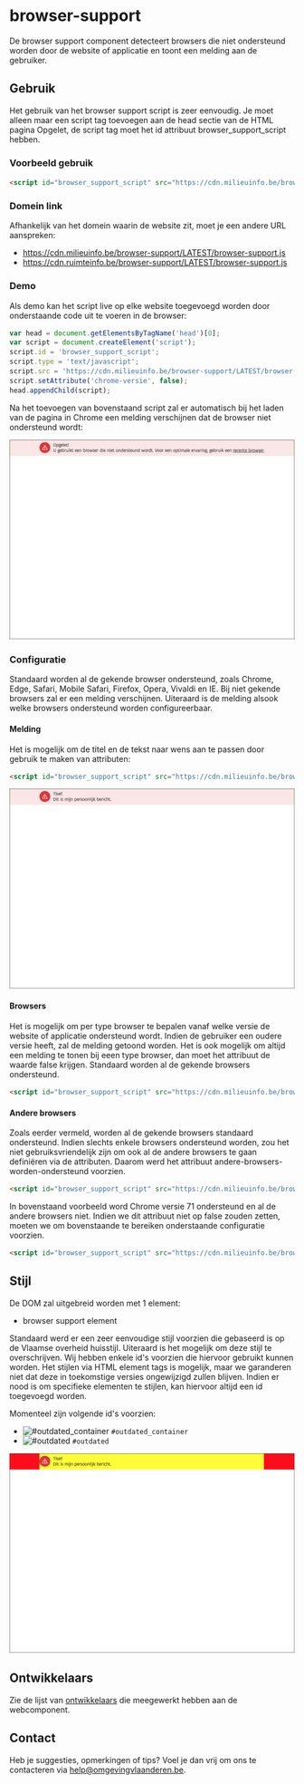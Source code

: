 # browser-support

De browser support component detecteert browsers die niet ondersteund worden door de website of applicatie en toont een melding aan de gebruiker.

## Gebruik

Het gebruik van het browser support script is zeer eenvoudig. Je moet alleen maar een script tag toevoegen aan de head sectie van de HTML pagina Opgelet, de script tag moet het id attribuut browser_support_script hebben.

### Voorbeeld gebruik

```html
<script id="browser_support_script" src="https://cdn.milieuinfo.be/browser-support/LATEST/browser-support.js"></script>
```

### Domein link
Afhankelijk van het domein waarin de website zit, moet je een andere URL aanspreken:
- https://cdn.milieuinfo.be/browser-support/LATEST/browser-support.js
- https://cdn.ruimteinfo.be/browser-support/LATEST/browser-support.js

### Demo
Als demo kan het script live op elke website toegevoegd worden door onderstaande code uit te voeren in de browser:

```javascript
var head = document.getElementsByTagName('head')[0];
var script = document.createElement('script');
script.id = 'browser_support_script';
script.type = 'text/javascript';
script.src = 'https://cdn.milieuinfo.be/browser-support/LATEST/browser-support.js';
script.setAttribute('chrome-versie', false);
head.appendChild(script);
```

Na het toevoegen van bovenstaand script zal er automatisch bij het laden van de pagina in Chrome een melding verschijnen dat de browser niet ondersteund wordt:

![Alt text](https://github.com/milieuinfo/browser-support/blob/master/img/readme1.png?raw=true "Browser support voorbeeld")

### Configuratie

Standaard worden al de gekende browser ondersteund, zoals Chrome, Edge, Safari, Mobile Safari, Firefox, Opera, Vivaldi en IE. Bij niet gekende browsers zal er een melding verschijnen. Uiteraard is de melding alsook welke browsers ondersteund worden configureerbaar.

#### Melding

Het is mogelijk om de titel en de tekst naar wens aan te passen door gebruik te maken van attributen:

```html
<script id="browser_support_script" src="https://cdn.milieuinfo.be/browser-support/LATEST/browser-support.js" titel="Titel!" bericht="Bericht!"></script>
```

![Alt text](https://github.com/milieuinfo/browser-support/blob/master/img/readme2.png?raw=true "Browser support tekst voorbeeld")

#### Browsers

Het is mogelijk om per type browser te bepalen vanaf welke versie de website of applicatie ondersteund wordt. Indien de gebruiker een oudere versie heeft, zal de melding getoond worden. Het is ook mogelijk om altijd een melding te tonen bij eeen type browser, dan moet het attribuut de waarde false krijgen. Standaard worden al de gekende browsers ondersteund.

```html
<script id="browser_support_script" src="https://cdn.milieuinfo.be/browser-support/LATEST/browser-support.js" chrome-versie="71" ie-versie="false"></script>
```

#### Andere browsers

Zoals eerder vermeld, worden al de gekende browsers standaard ondersteund. Indien slechts enkele browsers ondersteund worden, zou het niet gebruiksvriendelijk zijn om ook al de andere browsers te gaan definiëren via de attributen. Daarom werd het attribuut andere-browsers-worden-ondersteund voorzien.

```html
<script id="browser_support_script" src="https://cdn.milieuinfo.be/browser-support/LATEST/browser-support.js" chrome-versie="71" andere-browsers-worden-onderteund="false"></script>
```

In bovenstaand voorbeeld word Chrome versie 71 ondersteund en al de andere browsers niet. Indien we dit attribuut niet op false zouden zetten, moeten we om bovenstaande te bereiken onderstaande configuratie voorzien.

```html
<script id="browser_support_script" src="https://cdn.milieuinfo.be/browser-support/LATEST/browser-support.js" chrome-versie="71" edge-versie="false" safari-versie="false" mobile-safari-versie="false" firefox-versie="false" operat-versie="false" vivaldi-versie="false" ie-versie="false"></script>
```

## Stijl

De DOM zal uitgebreid worden met 1 element:
* browser support element

Standaard werd er een zeer eenvoudige stijl voorzien die gebaseerd is op de Vlaamse overheid huisstijl. Uiteraard is het mogelijk om deze stijl te overschrijven. Wij hebben enkele id's voorzien die hiervoor gebruikt kunnen worden. Het stijlen via HTML element tags is mogelijk, maar we garanderen niet dat deze in toekomstige versies ongewijzigd zullen blijven. Indien er nood is om specifieke elementen te stijlen, kan hiervoor altijd een id toegevoegd worden.

Momenteel zijn volgende id's voorzien:
* ![#outdated_container](https://placehold.it/15/fc0d1c/000000?text=+) `#outdated_container`
* ![#outdated](https://placehold.it/15/fffd38/000000?text=+) `#outdated`

![Alt text](https://github.com/milieuinfo/browser-support/blob/master/img/readme3.png?raw=true "Browser support tekst HTML id")

## Ontwikkelaars

Zie de lijst van [ontwikkelaars](https://github.com/milieuinfo/browser-support/graphs/contributors) die meegewerkt hebben aan de webcomponent.

## Contact

Heb je suggesties, opmerkingen of tips? Voel je dan vrij om ons te contacteren via help@omgevingvlaanderen.be.